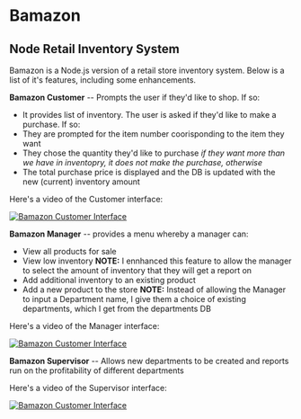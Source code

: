 # Bamazon
## Node Retail Inventory System

Bamazon is a Node.js version of a retail store inventory system.  Below is a list of it's features, including some enhancements.

**Bamazon Customer** -- Prompts the user if they'd like to shop.  If so:
*  It provides list of inventory.  The user is asked if they'd like to make a purchase.  If so:
*  They are prompted for the item number coorisponding to the item they want
*  They chose the quantity they'd like to purchase
	 *if they want more than we have in inventopry, it does not make the purchase, otherwise*
*  The total purchase price is displayed and the DB is updated with the new (current) inventory amount

Here's a video of the Customer interface:

[![Bamazon Customer Interface](http://img.youtube.com/vi/ZuWHI9Z-BTM/0.jpg)](http://www.youtube.com/watch?v=ZuWHI9Z-BTM)


**Bamazon Manager** -- provides a menu whereby a manager can:
*  View all products for sale
*  View low inventory
	**NOTE:** I ennhanced this feature to allow the manager to select the amount of inventory that they will get a report on
*  Add additional inventory to an existing product
*  Add a new product to the store
	 **NOTE:** Instead of allowing the Manager to input a Department name, I give them a choice of existing departments, which I get from the departments DB
			
Here's a video of the Manager interface:

[![Bamazon Customer Interface](http://img.youtube.com/vi/VDk9Vs-nm6E/0.jpg)](http://www.youtube.com/watch?v=VDk9Vs-nm6E)


**Bamazon Supervisor** -- Allows new departments to be created and reports run on the profitability of different departments

Here's a video of the Supervisor interface:

[![Bamazon Customer Interface](http://img.youtube.com/vi/_abAZFuwpoE/0.jpg)](http://www.youtube.com/watch?v=_abAZFuwpoE)
